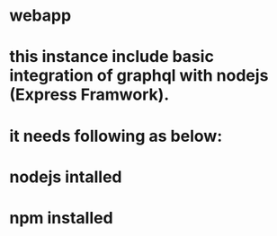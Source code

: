# webapp
# this instance include basic integration of graphql with nodejs (Express Framwork).
# it needs following as below:
# nodejs intalled
# npm installed